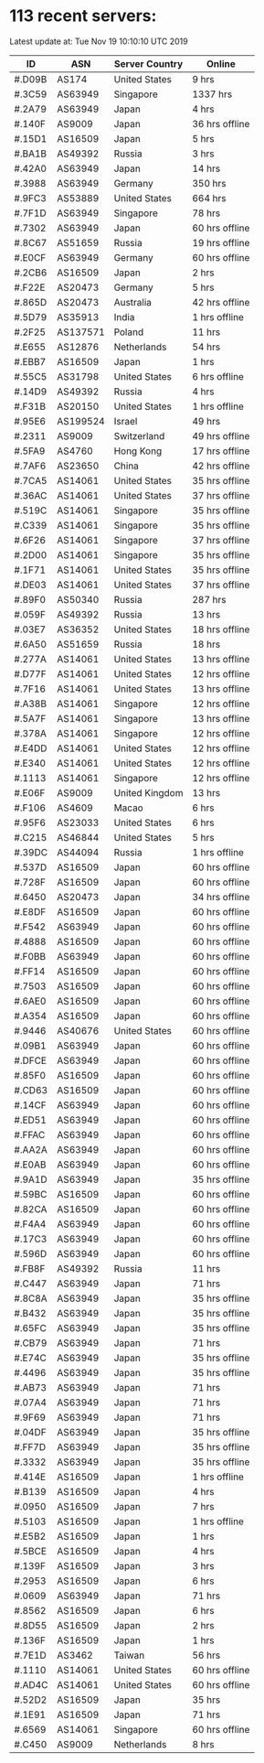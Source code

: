 # 113 recent servers:

Latest update at: Tue Nov 19 10:10:10 UTC 2019

| ID | ASN | Server Country | Online |
| -- | --- | -------------- | ------ |
| #.D09B | AS174 | United States | 9 hrs |
| #.3C59 | AS63949 | Singapore | 1337 hrs |
| #.2A79 | AS63949 | Japan | 4 hrs |
| #.140F | AS9009 | Japan | 36 hrs offline |
| #.15D1 | AS16509 | Japan | 5 hrs |
| #.BA1B | AS49392 | Russia | 3 hrs |
| #.42A0 | AS63949 | Japan | 14 hrs |
| #.3988 | AS63949 | Germany | 350 hrs |
| #.9FC3 | AS53889 | United States | 664 hrs |
| #.7F1D | AS63949 | Singapore | 78 hrs |
| #.7302 | AS63949 | Japan | 60 hrs offline |
| #.8C67 | AS51659 | Russia | 19 hrs offline |
| #.E0CF | AS63949 | Germany | 60 hrs offline |
| #.2CB6 | AS16509 | Japan | 2 hrs |
| #.F22E | AS20473 | Germany | 5 hrs |
| #.865D | AS20473 | Australia | 42 hrs offline |
| #.5D79 | AS35913 | India | 1 hrs offline |
| #.2F25 | AS137571 | Poland | 11 hrs |
| #.E655 | AS12876 | Netherlands | 54 hrs |
| #.EBB7 | AS16509 | Japan | 1 hrs |
| #.55C5 | AS31798 | United States | 6 hrs offline |
| #.14D9 | AS49392 | Russia | 4 hrs |
| #.F31B | AS20150 | United States | 1 hrs offline |
| #.95E6 | AS199524 | Israel | 49 hrs |
| #.2311 | AS9009 | Switzerland | 49 hrs offline |
| #.5FA9 | AS4760 | Hong Kong | 17 hrs offline |
| #.7AF6 | AS23650 | China | 42 hrs offline |
| #.7CA5 | AS14061 | United States | 35 hrs offline |
| #.36AC | AS14061 | United States | 37 hrs offline |
| #.519C | AS14061 | Singapore | 35 hrs offline |
| #.C339 | AS14061 | Singapore | 35 hrs offline |
| #.6F26 | AS14061 | Singapore | 37 hrs offline |
| #.2D00 | AS14061 | Singapore | 35 hrs offline |
| #.1F71 | AS14061 | United States | 35 hrs offline |
| #.DE03 | AS14061 | United States | 37 hrs offline |
| #.89F0 | AS50340 | Russia | 287 hrs |
| #.059F | AS49392 | Russia | 13 hrs |
| #.03E7 | AS36352 | United States | 18 hrs offline |
| #.6A50 | AS51659 | Russia | 18 hrs |
| #.277A | AS14061 | United States | 13 hrs offline |
| #.D77F | AS14061 | United States | 12 hrs offline |
| #.7F16 | AS14061 | United States | 13 hrs offline |
| #.A38B | AS14061 | Singapore | 12 hrs offline |
| #.5A7F | AS14061 | Singapore | 13 hrs offline |
| #.378A | AS14061 | Singapore | 12 hrs offline |
| #.E4DD | AS14061 | United States | 12 hrs offline |
| #.E340 | AS14061 | United States | 12 hrs offline |
| #.1113 | AS14061 | Singapore | 12 hrs offline |
| #.E06F | AS9009 | United Kingdom | 13 hrs |
| #.F106 | AS4609 | Macao | 6 hrs |
| #.95F6 | AS23033 | United States | 6 hrs |
| #.C215 | AS46844 | United States | 5 hrs |
| #.39DC | AS44094 | Russia | 1 hrs offline |
| #.537D | AS16509 | Japan | 60 hrs offline |
| #.728F | AS16509 | Japan | 60 hrs offline |
| #.6450 | AS20473 | Japan | 34 hrs offline |
| #.E8DF | AS16509 | Japan | 60 hrs offline |
| #.F542 | AS63949 | Japan | 60 hrs offline |
| #.4888 | AS16509 | Japan | 60 hrs offline |
| #.F0BB | AS63949 | Japan | 60 hrs offline |
| #.FF14 | AS16509 | Japan | 60 hrs offline |
| #.7503 | AS16509 | Japan | 60 hrs offline |
| #.6AE0 | AS16509 | Japan | 60 hrs offline |
| #.A354 | AS16509 | Japan | 60 hrs offline |
| #.9446 | AS40676 | United States | 60 hrs offline |
| #.09B1 | AS63949 | Japan | 60 hrs offline |
| #.DFCE | AS63949 | Japan | 60 hrs offline |
| #.85F0 | AS16509 | Japan | 60 hrs offline |
| #.CD63 | AS16509 | Japan | 60 hrs offline |
| #.14CF | AS63949 | Japan | 60 hrs offline |
| #.ED51 | AS63949 | Japan | 60 hrs offline |
| #.FFAC | AS63949 | Japan | 60 hrs offline |
| #.AA2A | AS63949 | Japan | 60 hrs offline |
| #.E0AB | AS63949 | Japan | 60 hrs offline |
| #.9A1D | AS63949 | Japan | 35 hrs offline |
| #.59BC | AS16509 | Japan | 60 hrs offline |
| #.82CA | AS16509 | Japan | 60 hrs offline |
| #.F4A4 | AS63949 | Japan | 60 hrs offline |
| #.17C3 | AS63949 | Japan | 60 hrs offline |
| #.596D | AS63949 | Japan | 60 hrs offline |
| #.FB8F | AS49392 | Russia | 11 hrs |
| #.C447 | AS63949 | Japan | 71 hrs |
| #.8C8A | AS63949 | Japan | 35 hrs offline |
| #.B432 | AS63949 | Japan | 35 hrs offline |
| #.65FC | AS63949 | Japan | 35 hrs offline |
| #.CB79 | AS63949 | Japan | 71 hrs |
| #.E74C | AS63949 | Japan | 35 hrs offline |
| #.4496 | AS63949 | Japan | 35 hrs offline |
| #.AB73 | AS63949 | Japan | 71 hrs |
| #.07A4 | AS63949 | Japan | 71 hrs |
| #.9F69 | AS63949 | Japan | 71 hrs |
| #.04DF | AS63949 | Japan | 35 hrs offline |
| #.FF7D | AS63949 | Japan | 35 hrs offline |
| #.3332 | AS63949 | Japan | 35 hrs offline |
| #.414E | AS16509 | Japan | 1 hrs offline |
| #.B139 | AS16509 | Japan | 4 hrs |
| #.0950 | AS16509 | Japan | 7 hrs |
| #.5103 | AS16509 | Japan | 1 hrs offline |
| #.E5B2 | AS16509 | Japan | 1 hrs |
| #.5BCE | AS16509 | Japan | 4 hrs |
| #.139F | AS16509 | Japan | 3 hrs |
| #.2953 | AS16509 | Japan | 6 hrs |
| #.0609 | AS63949 | Japan | 71 hrs |
| #.8562 | AS16509 | Japan | 6 hrs |
| #.8D55 | AS16509 | Japan | 2 hrs |
| #.136F | AS16509 | Japan | 1 hrs |
| #.7E1D | AS3462 | Taiwan | 56 hrs |
| #.1110 | AS14061 | United States | 60 hrs offline |
| #.AD4C | AS14061 | United States | 60 hrs offline |
| #.52D2 | AS16509 | Japan | 35 hrs |
| #.1E91 | AS16509 | Japan | 71 hrs |
| #.6569 | AS14061 | Singapore | 60 hrs offline |
| #.C450 | AS9009 | Netherlands | 8 hrs |

